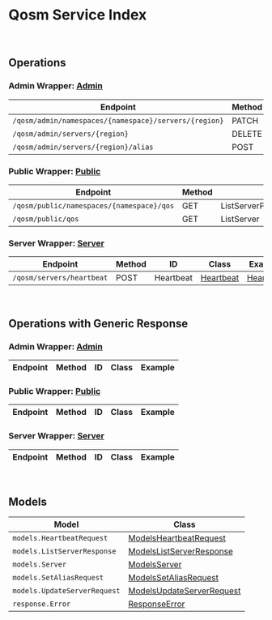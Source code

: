 # Qosm Service Index

&nbsp;  

## Operations

### Admin Wrapper:  [Admin](../../AccelByte.Sdk/Api/Qosm/Wrapper/Admin.cs)
| Endpoint | Method | ID | Class | Example |
|---|---|---|---|---|
| `/qosm/admin/namespaces/{namespace}/servers/{region}` | PATCH | UpdateServerConfig | [UpdateServerConfig](../../AccelByte.Sdk/Api/Qosm/Operation/Admin/UpdateServerConfig.cs) | [UpdateServerConfig](../../samples/AccelByte.Sdk.Sample.Cli/ApiCommand/Qosm/Admin/UpdateServerConfig.cs) |
| `/qosm/admin/servers/{region}` | DELETE | DeleteServer | [DeleteServer](../../AccelByte.Sdk/Api/Qosm/Operation/Admin/DeleteServer.cs) | [DeleteServer](../../samples/AccelByte.Sdk.Sample.Cli/ApiCommand/Qosm/Admin/DeleteServer.cs) |
| `/qosm/admin/servers/{region}/alias` | POST | SetServerAlias | [SetServerAlias](../../AccelByte.Sdk/Api/Qosm/Operation/Admin/SetServerAlias.cs) | [SetServerAlias](../../samples/AccelByte.Sdk.Sample.Cli/ApiCommand/Qosm/Admin/SetServerAlias.cs) |

### Public Wrapper:  [Public](../../AccelByte.Sdk/Api/Qosm/Wrapper/Public.cs)
| Endpoint | Method | ID | Class | Example |
|---|---|---|---|---|
| `/qosm/public/namespaces/{namespace}/qos` | GET | ListServerPerNamespace | [ListServerPerNamespace](../../AccelByte.Sdk/Api/Qosm/Operation/Public/ListServerPerNamespace.cs) | [ListServerPerNamespace](../../samples/AccelByte.Sdk.Sample.Cli/ApiCommand/Qosm/Public/ListServerPerNamespace.cs) |
| `/qosm/public/qos` | GET | ListServer | [ListServer](../../AccelByte.Sdk/Api/Qosm/Operation/Public/ListServer.cs) | [ListServer](../../samples/AccelByte.Sdk.Sample.Cli/ApiCommand/Qosm/Public/ListServer.cs) |

### Server Wrapper:  [Server](../../AccelByte.Sdk/Api/Qosm/Wrapper/Server.cs)
| Endpoint | Method | ID | Class | Example |
|---|---|---|---|---|
| `/qosm/servers/heartbeat` | POST | Heartbeat | [Heartbeat](../../AccelByte.Sdk/Api/Qosm/Operation/Server/Heartbeat.cs) | [Heartbeat](../../samples/AccelByte.Sdk.Sample.Cli/ApiCommand/Qosm/Server/Heartbeat.cs) |


&nbsp;  

## Operations with Generic Response

### Admin Wrapper:  [Admin](../../AccelByte.Sdk/Api/Qosm/Wrapper/Admin.cs)
| Endpoint | Method | ID | Class | Example |
|---|---|---|---|---|

### Public Wrapper:  [Public](../../AccelByte.Sdk/Api/Qosm/Wrapper/Public.cs)
| Endpoint | Method | ID | Class | Example |
|---|---|---|---|---|

### Server Wrapper:  [Server](../../AccelByte.Sdk/Api/Qosm/Wrapper/Server.cs)
| Endpoint | Method | ID | Class | Example |
|---|---|---|---|---|


&nbsp;  

## Models

| Model | Class |
|---|---|
| `models.HeartbeatRequest` | [ModelsHeartbeatRequest](../../AccelByte.Sdk/Api/Qosm/Model/ModelsHeartbeatRequest.cs) |
| `models.ListServerResponse` | [ModelsListServerResponse](../../AccelByte.Sdk/Api/Qosm/Model/ModelsListServerResponse.cs) |
| `models.Server` | [ModelsServer](../../AccelByte.Sdk/Api/Qosm/Model/ModelsServer.cs) |
| `models.SetAliasRequest` | [ModelsSetAliasRequest](../../AccelByte.Sdk/Api/Qosm/Model/ModelsSetAliasRequest.cs) |
| `models.UpdateServerRequest` | [ModelsUpdateServerRequest](../../AccelByte.Sdk/Api/Qosm/Model/ModelsUpdateServerRequest.cs) |
| `response.Error` | [ResponseError](../../AccelByte.Sdk/Api/Qosm/Model/ResponseError.cs) |
